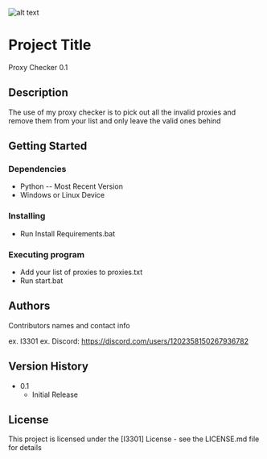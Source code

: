 ![alt text](https://cdn.discordapp.com/attachments/1202707270123917343/1202865099115597824/Proxy.png?ex=65cf026b&is=65bc8d6b&hm=b7b3b71d9dd773bef3a2eb5f2d0c9e43c494dba4ccf3e55691c2dee53f7a77c3&)

# Project Title

Proxy Checker 0.1

## Description

The use of my proxy checker is to pick out all the invalid proxies and remove them from your list and only leave the valid ones behind

## Getting Started

### Dependencies

* Python -- Most Recent Version
* Windows or Linux Device

### Installing

* Run Install Requirements.bat

### Executing program

* Add your list of proxies to proxies.txt
* Run start.bat

## Authors

Contributors names and contact info

ex. I3301 
ex. Discord: <https://discord.com/users/1202358150267936782> 

## Version History

* 0.1
    * Initial Release

## License

This project is licensed under the [I3301] License - see the LICENSE.md file for details
